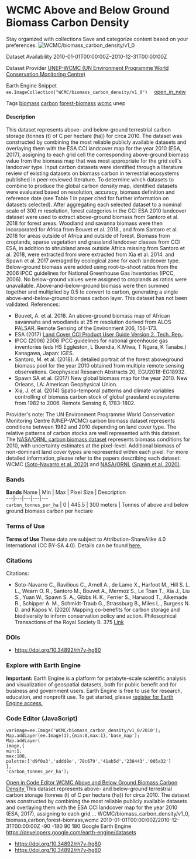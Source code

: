  
#  WCMC Above and Below Ground Biomass Carbon Density 
Stay organized with collections  Save and categorize content based on your preferences. 
![WCMC/biomass_carbon_density/v1_0](https://developers.google.com/earth-engine/datasets/images/WCMC/WCMC_biomass_carbon_density_v1_0_sample.png) 

Dataset Availability
    2010-01-01T00:00:00Z–2010-12-31T00:00:00Z 

Dataset Provider
     [ UNEP-WCMC (UN Environment Programme World Conservation Monitoring Centre) ](https://doi.org/10.34892/rh7v-hg80) 

Earth Engine Snippet
     `    ee.ImageCollection("WCMC/biomass_carbon_density/v1_0")   ` [ open_in_new ](https://code.earthengine.google.com/?scriptPath=Examples:Datasets/WCMC/WCMC_biomass_carbon_density_v1_0) 

Tags
     [biomass](https://developers.google.com/earth-engine/datasets/tags/biomass) [carbon](https://developers.google.com/earth-engine/datasets/tags/carbon) [forest-biomass](https://developers.google.com/earth-engine/datasets/tags/forest-biomass) [wcmc](https://developers.google.com/earth-engine/datasets/tags/wcmc)
unep
#### Description
This dataset represents above- and below-ground terrestrial carbon storage (tonnes (t) of C per hectare (ha)) for circa 2010. The dataset was constructed by combining the most reliable publicly available datasets and overlaying them with the ESA CCI landcover map for the year 2010 (ESA, 2017), assigning to each grid cell the corresponding above-ground biomass value from the biomass map that was most appropriate for the grid cell's landcover type. Input carbon datasets were identified through a literature review of existing datasets on biomass carbon in terrestrial ecosystems published in peer-reviewed literature. To determine which datasets to combine to produce the global carbon density map, identified datasets were evaluated based on resolution, accuracy, biomass definition and reference date (see Table 1 in paper cited for further information on datasets selected). After aggregating each selected dataset to a nominal scale of 300 m resolution, forest categories in the CCI ESA 2010 landcover dataset were used to extract above-ground biomass from Santoro et al. 2018 for forest areas. Woodland and savanna biomass were then incorporated for Africa from Bouvet et al. 2018., and from Santoro et al. 2018 for areas outside of Africa and outside of forest. Biomass from croplands, sparse vegetation and grassland landcover classes from CCI ESA, in addition to shrubland areas outside Africa missing from Santoro et al. 2018, were extracted from were extracted from Xia et al. 2014. and Spawn et al. 2017 averaged by ecological zone for each landcover type. Below-ground biomass were added using root-to-shoot ratios from the 2006 IPCC guidelines for National Greenhouse Gas Inventories (IPCC, 2006). No below-ground values were assigned to croplands as ratios were unavailable. Above-and-below-ground biomass were then summed together and multiplied by 0.5 to convert to carbon, generating a single above-and-below-ground biomass carbon layer. This dataset has not been validated.
References:
  * Bouvet, A. et al. 2018. An above-ground biomass map of African savannahs and woodlands at 25 m resolution derived from ALOS PALSAR. Remote Sensing of the Environment 206, 156-173.
  * ESA (2017) [Land Cover CCI Product User Guide Version 2. Tech. Rep.](https://maps.elie.ucl.ac.be/CCI/viewer/download/ESACCI-LC-Ph2-PUGv2_2.0.pdf).
  * IPCC (2006) 2006 IPCC guidelines for national greenhouse gas inventories (eds HS Eggleston, L Buendia, K Miwa, T Ngara, K Tanabe.) Kanagawa, Japan: IGES.
  * Santoro, M. et al. (2018). A detailed portrait of the forest aboveground biomass pool for the year 2010 obtained from multiple remote sensing observations. Geophysical Research Abstracts 20, EGU2018-EG18932.
  * Spawn SA et al. (2017) New global biomass map for the year 2010. New Orleans, LA: American Geophysical Union.
  * Xia, J. et al. (2014) Spatio-temporal patterns and climate variables controlling of biomass carbon stock of global grassland ecosystems from 1982 to 2006. Remote Sensing 6, 1783-1802.


Provider's note: The UN Environment Programme World Conservation Monitoring Centre (UNEP-WCMC) carbon biomass dataset represents conditions between 1982 and 2010 depending on land cover type. The relative patterns of carbon stocks are well represented with this dataset. The [NASA/ORNL carbon biomass dataset](https://daac.ornl.gov/VEGETATION/guides/Global_Maps_C_Density_2010.html) represents biomass conditions for 2010, with uncertainty estimates at the pixel-level. Additional biomass of non-dominant land cover types are represented within each pixel. For more detailed information, please refer to the papers describing each dataset: WCMC [(Soto-Navarro et al. 2020)](https://royalsocietypublishing.org/doi/full/10.1098/rstb.2019.0128) and [NASA/ORNL](https://developers.google.com/earth-engine/datasets/catalog/NASA_ORNL_biomass_carbon_density_v1) [(Spawn et al. 2020)](https://www.nature.com/articles/s41597-020-0444-4).
### Bands
**Bands**
Name | Min | Max | Pixel Size | Description  
---|---|---|---|---  
`carbon_tonnes_per_ha` |  0  |  445.5  |  300 meters  | Tonnes of above and below ground biomass carbon per hectare  
### Terms of Use
**Terms of Use**
These data are subject to Attribution-ShareAlike 4.0 International (CC BY-SA 4.0). Details can be found [here.](https://creativecommons.org/licenses/by-sa/4.0/)
### Citations
Citations:
  * Soto-Navarro C., Ravilious C., Arnell A., de Lamo X., Harfoot M., Hill S. L. L., Wearn O. R., Santoro M., Bouvet A., Mermoz S., Le Toan T., Xia J., Liu S., Yuan W., Spawn S. A., Gibbs H. K., Ferrier S., Harwood T., Alkemade R., Schipper A. M., Schmidt-Traub G., Strassburg B., Miles L., Burgess N. D. and Kapos V. (2020) Mapping co-benefits for carbon storage and biodiversity to inform conservation policy and action. Philosophical Transactions of the Royal Society B. 375 [Link](https://doi.org/10.1098/rstb.2019.0128)


### DOIs
  * [ https://doi.org/10.34892/rh7v-hg80 ](https://doi.org/10.34892/rh7v-hg80)


### Explore with Earth Engine
**Important:** Earth Engine is a platform for petabyte-scale scientific analysis and visualization of geospatial datasets, both for public benefit and for business and government users. Earth Engine is free to use for research, education, and nonprofit use. To get started, please [register for Earth Engine access.](https://console.cloud.google.com/earth-engine)
### Code Editor (JavaScript)
```
varimage=ee.Image('WCMC/biomass_carbon_density/v1_0/2010');
Map.addLayer(ee.Image(1),{min:0,max:1},'base_map');
Map.addLayer(
image,{
min:1,
max:180,
palette:['d9f0a3','addd8e','78c679','41ab5d','238443','005a32']
},
'carbon_tonnes_per_ha');
```
[ Open in Code Editor ](https://code.earthengine.google.com/?scriptPath=Examples:Datasets/WCMC/WCMC_biomass_carbon_density_v1_0)
[ WCMC Above and Below Ground Biomass Carbon Density ](https://developers.google.com/earth-engine/datasets/catalog/WCMC_biomass_carbon_density_v1_0)
This dataset represents above- and below-ground terrestrial carbon storage (tonnes (t) of C per hectare (ha)) for circa 2010. The dataset was constructed by combining the most reliable publicly available datasets and overlaying them with the ESA CCI landcover map for the year 2010 (ESA, 2017), assigning to each grid …
WCMC/biomass_carbon_density/v1_0, biomass,carbon,forest-biomass,wcmc 
2010-01-01T00:00:00Z/2010-12-31T00:00:00Z
-90 -180 90 180 
Google Earth Engine
https://developers.google.com/earth-engine/datasets
  * [ https://doi.org/10.34892/rh7v-hg80 ](https://doi.org/https://doi.org/10.34892/rh7v-hg80)
  * [ https://doi.org/10.34892/rh7v-hg80 ](https://doi.org/https://developers.google.com/earth-engine/datasets/catalog/WCMC_biomass_carbon_density_v1_0)


